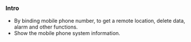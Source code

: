 ### Intro

* By binding mobile phone number, to get a remote location, delete data, alarm and other functions.
* Show the mobile phone system information.
